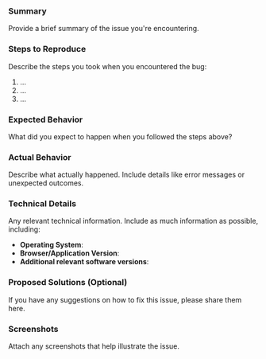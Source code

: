 ### Summary

Provide a brief summary of the issue you're encountering.

### Steps to Reproduce

Describe the steps you took when you encountered the bug:

1. ...
2. ...
3. ...

### Expected Behavior

What did you expect to happen when you followed the steps above?

### Actual Behavior

Describe what actually happened. Include details like error messages or unexpected outcomes.

### Technical Details

Any relevant technical information. Include as much information as possible, including:

- **Operating System**:
- **Browser/Application Version**:
- **Additional relevant software versions**:

### Proposed Solutions (Optional)

If you have any suggestions on how to fix this issue, please share them here.

### Screenshots

Attach any screenshots that help illustrate the issue.
